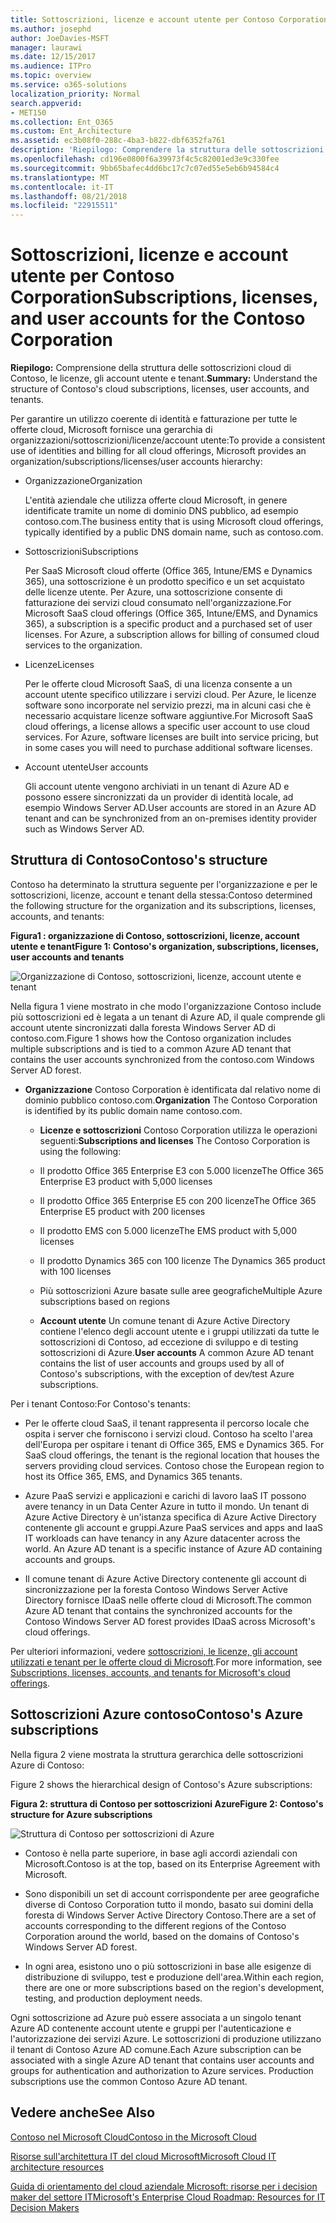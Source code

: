 ```yaml
---
title: Sottoscrizioni, licenze e account utente per Contoso Corporation
ms.author: josephd
author: JoeDavies-MSFT
manager: laurawi
ms.date: 12/15/2017
ms.audience: ITPro
ms.topic: overview
ms.service: o365-solutions
localization_priority: Normal
search.appverid:
- MET150
ms.collection: Ent_O365
ms.custom: Ent_Architecture
ms.assetid: ec3b08f0-288c-4ba3-b822-dbf6352fa761
description: 'Riepilogo: Comprendere la struttura delle sottoscrizioni cloud di Contoso, le licenze, gli account utente e tenant.'
ms.openlocfilehash: cd196e0800f6a39973f4c5c82001ed3e9c330fee
ms.sourcegitcommit: 9bb65bafec4dd6bc17c7c07ed55e5eb6b94584c4
ms.translationtype: MT
ms.contentlocale: it-IT
ms.lasthandoff: 08/21/2018
ms.locfileid: "22915511"
---
```

# <a name="subscriptions-licenses-and-user-accounts-for-the-contoso-corporation"></a><span data-ttu-id="4ece3-103">Sottoscrizioni, licenze e account utente per Contoso Corporation</span><span class="sxs-lookup"><span data-stu-id="4ece3-103">Subscriptions, licenses, and user accounts for the Contoso Corporation</span></span>

 <span data-ttu-id="4ece3-104">**Riepilogo:** Comprensione della struttura delle sottoscrizioni cloud di Contoso, le licenze, gli account utente e tenant.</span><span class="sxs-lookup"><span data-stu-id="4ece3-104">**Summary:** Understand the structure of Contoso's cloud subscriptions, licenses, user accounts, and tenants.</span></span>
  
<span data-ttu-id="4ece3-105">Per garantire un utilizzo coerente di identità e fatturazione per tutte le offerte cloud, Microsoft fornisce una gerarchia di organizzazioni/sottoscrizioni/licenze/account utente:</span><span class="sxs-lookup"><span data-stu-id="4ece3-105">To provide a consistent use of identities and billing for all cloud offerings, Microsoft provides an organization/subscriptions/licenses/user accounts hierarchy:</span></span>
  
- <span data-ttu-id="4ece3-106">Organizzazione</span><span class="sxs-lookup"><span data-stu-id="4ece3-106">Organization</span></span>
    
    <span data-ttu-id="4ece3-107">L'entità aziendale che utilizza offerte cloud Microsoft, in genere identificate tramite un nome di dominio DNS pubblico, ad esempio contoso.com.</span><span class="sxs-lookup"><span data-stu-id="4ece3-107">The business entity that is using Microsoft cloud offerings, typically identified by a public DNS domain name, such as contoso.com.</span></span>
    
- <span data-ttu-id="4ece3-108">Sottoscrizioni</span><span class="sxs-lookup"><span data-stu-id="4ece3-108">Subscriptions</span></span>
    
    <span data-ttu-id="4ece3-p101">Per SaaS Microsoft cloud offerte (Office 365, Intune/EMS e Dynamics 365), una sottoscrizione è un prodotto specifico e un set acquistato delle licenze utente. Per Azure, una sottoscrizione consente di fatturazione dei servizi cloud consumato nell'organizzazione.</span><span class="sxs-lookup"><span data-stu-id="4ece3-p101">For Microsoft SaaS cloud offerings (Office 365, Intune/EMS, and Dynamics 365), a subscription is a specific product and a purchased set of user licenses. For Azure, a subscription allows for billing of consumed cloud services to the organization.</span></span>
    
- <span data-ttu-id="4ece3-111">Licenze</span><span class="sxs-lookup"><span data-stu-id="4ece3-111">Licenses</span></span>
    
    <span data-ttu-id="4ece3-p102">Per le offerte cloud Microsoft SaaS, di una licenza consente a un account utente specifico utilizzare i servizi cloud. Per Azure, le licenze software sono incorporate nel servizio prezzi, ma in alcuni casi che è necessario acquistare licenze software aggiuntive.</span><span class="sxs-lookup"><span data-stu-id="4ece3-p102">For Microsoft SaaS cloud offerings, a license allows a specific user account to use cloud services. For Azure, software licenses are built into service pricing, but in some cases you will need to purchase additional software licenses.</span></span>
    
- <span data-ttu-id="4ece3-114">Account utente</span><span class="sxs-lookup"><span data-stu-id="4ece3-114">User accounts</span></span>
    
    <span data-ttu-id="4ece3-115">Gli account utente vengono archiviati in un tenant di Azure AD e possono essere sincronizzati da un provider di identità locale, ad esempio Windows Server AD.</span><span class="sxs-lookup"><span data-stu-id="4ece3-115">User accounts are stored in an Azure AD tenant and can be synchronized from an on-premises identity provider such as Windows Server AD.</span></span>
    
## <a name="contosos-structure"></a><span data-ttu-id="4ece3-116">Struttura di Contoso</span><span class="sxs-lookup"><span data-stu-id="4ece3-116">Contoso's structure</span></span>

<span data-ttu-id="4ece3-117">Contoso ha determinato la struttura seguente per l'organizzazione e per le sottoscrizioni, licenze, account e tenant della stessa:</span><span class="sxs-lookup"><span data-stu-id="4ece3-117">Contoso determined the following structure for the organization and its subscriptions, licenses, accounts, and tenants:</span></span>
  
<span data-ttu-id="4ece3-118">**Figura1 : organizzazione di Contoso, sottoscrizioni, licenze, account utente e tenant**</span><span class="sxs-lookup"><span data-stu-id="4ece3-118">**Figure 1: Contoso's organization, subscriptions, licenses, user accounts and tenants**</span></span>

![Organizzazione di Contoso, sottoscrizioni, licenze, account utente e tenant](media/Contoso-Poster/Subscriptions.png)
  
<span data-ttu-id="4ece3-120">Nella figura 1 viene mostrato in che modo l'organizzazione Contoso include più sottoscrizioni ed è legata a un tenant di Azure AD, il quale comprende gli account utente sincronizzati dalla foresta Windows Server AD di contoso.com.</span><span class="sxs-lookup"><span data-stu-id="4ece3-120">Figure 1 shows how the Contoso organization includes multiple subscriptions and is tied to a common Azure AD tenant that contains the user accounts synchronized from the contoso.com Windows Server AD forest.</span></span>
  
- <span data-ttu-id="4ece3-121">**Organizzazione** Contoso Corporation è identificata dal relativo nome di dominio pubblico contoso.com.</span><span class="sxs-lookup"><span data-stu-id="4ece3-121">**Organization** The Contoso Corporation is identified by its public domain name contoso.com.</span></span>
    
  - <span data-ttu-id="4ece3-122">**Licenze e sottoscrizioni** Contoso Corporation utilizza le operazioni seguenti:</span><span class="sxs-lookup"><span data-stu-id="4ece3-122">**Subscriptions and licenses** The Contoso Corporation is using the following:</span></span>
    
  - <span data-ttu-id="4ece3-123">Il prodotto Office 365 Enterprise E3 con 5.000 licenze</span><span class="sxs-lookup"><span data-stu-id="4ece3-123">The Office 365 Enterprise E3 product with 5,000 licenses</span></span>
    
  - <span data-ttu-id="4ece3-124">Il prodotto Office 365 Enterprise E5 con 200 licenze</span><span class="sxs-lookup"><span data-stu-id="4ece3-124">The Office 365 Enterprise E5 product with 200 licenses</span></span>
    
  - <span data-ttu-id="4ece3-125">Il prodotto EMS con 5.000 licenze</span><span class="sxs-lookup"><span data-stu-id="4ece3-125">The EMS product with 5,000 licenses</span></span>
    
  - <span data-ttu-id="4ece3-126">Il prodotto Dynamics 365 con 100 licenze
</span><span class="sxs-lookup"><span data-stu-id="4ece3-126">The Dynamics 365 product with 100 licenses</span></span>
    
  - <span data-ttu-id="4ece3-127">Più sottoscrizioni Azure basate sulle aree geografiche</span><span class="sxs-lookup"><span data-stu-id="4ece3-127">Multiple Azure subscriptions based on regions</span></span>
    
  - <span data-ttu-id="4ece3-128">**Account utente** Un comune tenant di Azure Active Directory contiene l'elenco degli account utente e i gruppi utilizzati da tutte le sottoscrizioni di Contoso, ad eccezione di sviluppo e di testing sottoscrizioni di Azure.</span><span class="sxs-lookup"><span data-stu-id="4ece3-128">**User accounts** A common Azure AD tenant contains the list of user accounts and groups used by all of Contoso's subscriptions, with the exception of dev/test Azure subscriptions.</span></span>
    
<span data-ttu-id="4ece3-129">Per i tenant Contoso:</span><span class="sxs-lookup"><span data-stu-id="4ece3-129">For Contoso's tenants:</span></span>
  
- <span data-ttu-id="4ece3-p103">Per le offerte cloud SaaS, il tenant rappresenta il percorso locale che ospita i server che forniscono i servizi cloud. Contoso ha scelto l'area dell'Europa per ospitare i tenant di Office 365, EMS e Dynamics 365.
 </span><span class="sxs-lookup"><span data-stu-id="4ece3-p103">For SaaS cloud offerings, the tenant is the regional location that houses the servers providing cloud services. Contoso chose the European region to host its Office 365, EMS, and Dynamics 365 tenants.</span></span> 
    
- <span data-ttu-id="4ece3-p104">Azure PaaS servizi e applicazioni e carichi di lavoro IaaS IT possono avere tenancy in un Data Center Azure in tutto il mondo. Un tenant di Azure Active Directory è un'istanza specifica di Azure Active Directory contenente gli account e gruppi.</span><span class="sxs-lookup"><span data-stu-id="4ece3-p104">Azure PaaS services and apps and IaaS IT workloads can have tenancy in any Azure datacenter across the world. An Azure AD tenant is a specific instance of Azure AD containing accounts and groups.</span></span>
    
- <span data-ttu-id="4ece3-134">Il comune tenant di Azure Active Directory contenente gli account di sincronizzazione per la foresta Contoso Windows Server Active Directory fornisce IDaaS nelle offerte cloud di Microsoft.</span><span class="sxs-lookup"><span data-stu-id="4ece3-134">The common Azure AD tenant that contains the synchronized accounts for the Contoso Windows Server AD forest provides IDaaS across Microsoft's cloud offerings.</span></span>
    
<span data-ttu-id="4ece3-135">Per ulteriori informazioni, vedere [sottoscrizioni, le licenze, gli account utilizzati e tenant per le offerte cloud di Microsoft](subscriptions-licenses-accounts-and-tenants-for-microsoft-cloud-offerings.md).</span><span class="sxs-lookup"><span data-stu-id="4ece3-135">For more information, see [Subscriptions, licenses, accounts, and tenants for Microsoft's cloud offerings](subscriptions-licenses-accounts-and-tenants-for-microsoft-cloud-offerings.md).</span></span>
  
## <a name="contosos-azure-subscriptions"></a><span data-ttu-id="4ece3-136">Sottoscrizioni Azure contoso</span><span class="sxs-lookup"><span data-stu-id="4ece3-136">Contoso's Azure subscriptions</span></span>

<span data-ttu-id="4ece3-137">Nella figura 2 viene mostrata la struttura gerarchica delle sottoscrizioni Azure di Contoso: 


</span><span class="sxs-lookup"><span data-stu-id="4ece3-137">Figure 2 shows the hierarchical design of Contoso's Azure subscriptions:</span></span>
  
<span data-ttu-id="4ece3-138">**Figura 2: struttura di Contoso per sottoscrizioni Azure**</span><span class="sxs-lookup"><span data-stu-id="4ece3-138">**Figure 2: Contoso's structure for Azure subscriptions**</span></span>

![Struttura di Contoso per sottoscrizioni di Azure](media/Contoso-Poster/Subscriptions-Nested.png)
  
- <span data-ttu-id="4ece3-140">Contoso è nella parte superiore, in base agli accordi aziendali con Microsoft.</span><span class="sxs-lookup"><span data-stu-id="4ece3-140">Contoso is at the top, based on its Enterprise Agreement with Microsoft.</span></span>
    
- <span data-ttu-id="4ece3-141">Sono disponibili un set di account corrispondente per aree geografiche diverse di Contoso Corporation tutto il mondo, basato sui domini della foresta di Windows Server Active Directory Contoso.</span><span class="sxs-lookup"><span data-stu-id="4ece3-141">There are a set of accounts corresponding to the different regions of the Contoso Corporation around the world, based on the domains of Contoso's Windows Server AD forest.</span></span>
    
- <span data-ttu-id="4ece3-142">In ogni area, esistono uno o più sottoscrizioni in base alle esigenze di distribuzione di sviluppo, test e produzione dell'area.</span><span class="sxs-lookup"><span data-stu-id="4ece3-142">Within each region, there are one or more subscriptions based on the region's development, testing, and production deployment needs.</span></span>
    
<span data-ttu-id="4ece3-p105">Ogni sottoscrizione ad Azure può essere associata a un singolo tenant Azure AD contenente account utente e gruppi per l'autenticazione e l'autorizzazione dei servizi Azure. Le sottoscrizioni di produzione utilizzano il tenant di Contoso Azure AD comune.</span><span class="sxs-lookup"><span data-stu-id="4ece3-p105">Each Azure subscription can be associated with a single Azure AD tenant that contains user accounts and groups for authentication and authorization to Azure services. Production subscriptions use the common Contoso Azure AD tenant.</span></span>
  
## <a name="see-also"></a><span data-ttu-id="4ece3-145">Vedere anche</span><span class="sxs-lookup"><span data-stu-id="4ece3-145">See Also</span></span>

[<span data-ttu-id="4ece3-146">Contoso nel Microsoft Cloud</span><span class="sxs-lookup"><span data-stu-id="4ece3-146">Contoso in the Microsoft Cloud</span></span>](contoso-in-the-microsoft-cloud.md)
  
[<span data-ttu-id="4ece3-147">Risorse sull'architettura IT del cloud Microsoft</span><span class="sxs-lookup"><span data-stu-id="4ece3-147">Microsoft Cloud IT architecture resources</span></span>](microsoft-cloud-it-architecture-resources.md)

[<span data-ttu-id="4ece3-148">Guida di orientamento del cloud aziendale Microsoft: risorse per i decision maker del settore IT</span><span class="sxs-lookup"><span data-stu-id="4ece3-148">Microsoft's Enterprise Cloud Roadmap: Resources for IT Decision Makers</span></span>](https://sway.com/FJ2xsyWtkJc2taRD)




